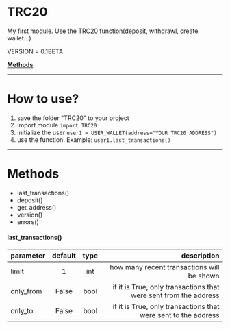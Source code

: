 # TRC20
My first module. Use the TRC20 function(deposit, withdrawl, create wallet...)

VERSION = 0.1BETA


**[Methods](#Methods)**

***
# How to use?

1. save the folder "TRC20" to your project
2. import module
  ```import TRC20```
3. initialize the user
   ```user1 = USER_WALLET(address="YOUR TRC20 ADDRESS")```
4. use the function. Example:
   ```user1.last_transactions()```
***
# <a id="Methods">Methods</a>
+ last_transactions()
+ deposit()
+ get_address()
+ version()
+ errors()

#### last_transactions()
   parameter  |    default   |   type  |          description       |
:-------------|:------------:|:-------:|----------------------------:
limit | 1 | int | how many recent transactions will be shown
only_from | False | bool | if it is True, only transactions that were sent from the address
only_to | False | bool | if it is True, only transactions that were sent to the address

